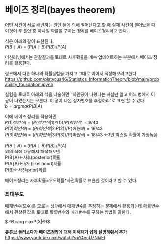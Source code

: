 # 베이즈 정리(bayes theorem)

어떤 사건이 서로 배반하는 원인 둘에 의해 일어난다고 할 때 실제 사건이 일어났을 때 이것이 두 원인 중 하나일 확률을 구하는 정리를 베이즈정리라고 한다.

식은 아래와 같이 표현된다.  
$P(B∣A)=(P(A∣B)P(B))/P(A)$

머신러닝에서는 관찰결과를 토대로 사후확률을 계속 업데이트하는 부분에서 베이즈 정리를 활용한다.

링크에서 다룬 하나의 확률실험을 가지고 그대로 이어서 작성해보려고한다.
https://github.com/platypus46/Statistics_InformationTheory/blob/main/probability_foundation.ipynb

실험을 토대로 아래의 식을 서술하면 "하얀공이 나왔다는 사실만 알고 어느 병에서 이 공이 나왔는지는 모른다. 이 공이 나온 상자번호를 추정하라"로 표현 할 수 있다.  
$b=argmaxP(B|A)$

이에 베이즈 정리를 적용하면  
$P(1|하얀색)=(P(하얀색|1)P(1))/P(하얀색)=9/43$  
$P(2|하얀색)=(P(하얀색|2)P(2))/P(하얀색)=16/43$  
$P(3|하얀색)=(P(하얀색|3)P(3))/P(하얀색)=18/43$  ←3번 박스일 확률이 가장높음
<br/>  
$P(B∣A)=(P(A∣B)P(B))/P(A)$  
위의 식에 대응해서 해석해보면  
P(B∣A)←사후(posterior)확률  
P(A∣B)←우도(likelihood)확률  
P(B)←사전(prior)확률  

베이즈정리는 사후확률=우도확률*사전확률로 표현한 것이라고 할 수 있다.


### 최대우도
매개변수(모수)를 모르는 상황에서 매개변수를 추정하는 문제에서 활용되는데 확률변수에서 관찰된 값을 토대로 확률변수의 매개변수를 구하는 방법을 말한다.  

$ ^Θ=arg maxP(X|Θ)$

**유튜브 둘러보다가 베이즈정리에 대해 이해하기 쉽게 설명해줘서 추가**  
https://www.youtube.com/watch?v=Y4ecU7NkiEI
